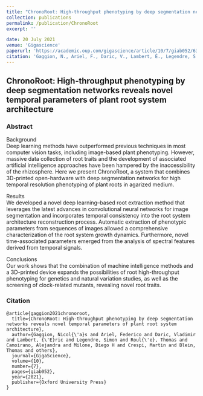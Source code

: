 ```yaml
---
title: "ChronoRoot: High-throughput phenotyping by deep segmentation networks reveals novel temporal parameters of plant root system architecture"
collection: publications
permalink: /publication/ChronoRoot
excerpt: ''

date: 20 July 2021
venue: 'Gigascience'
paperurl: 'https://academic.oup.com/gigascience/article/10/7/giab052/6324285'
citation: 'Gaggion, N., Ariel, F., Daric, V., Lambert, É., Legendre, S., Roulé, T., ... & Ferrante, E. (2021). ChronoRoot: High-throughput phenotyping by deep segmentation networks reveals novel temporal parameters of plant root system architecture. GigaScience, 10(7), giab052.'
---
```


## ChronoRoot: High-throughput phenotyping by deep segmentation networks reveals novel temporal parameters of plant root system architecture

### Abstract

Background \
Deep learning methods have outperformed previous techniques in most computer vision tasks, including image-based plant phenotyping. However, massive data collection of root traits and the development of associated artificial intelligence approaches have been hampered by the inaccessibility of the rhizosphere. Here we present ChronoRoot, a system that combines 3D-printed open-hardware with deep segmentation networks for high temporal resolution phenotyping of plant roots in agarized medium.

Results \
We developed a novel deep learning–based root extraction method that leverages the latest advances in convolutional neural networks for image segmentation and incorporates temporal consistency into the root system architecture reconstruction process. Automatic extraction of phenotypic parameters from sequences of images allowed a comprehensive characterization of the root system growth dynamics. Furthermore, novel time-associated parameters emerged from the analysis of spectral features derived from temporal signals.

Conclusions \
Our work shows that the combination of machine intelligence methods and a 3D-printed device expands the possibilities of root high-throughput phenotyping for genetics and natural variation studies, as well as the screening of clock-related mutants, revealing novel root traits.

### Citation

````
@article{gaggion2021chronoroot,
  title={ChronoRoot: High-throughput phenotyping by deep segmentation networks reveals novel temporal parameters of plant root system architecture},
  author={Gaggion, Nicol{\'a}s and Ariel, Federico and Daric, Vladimir and Lambert, {\'E}ric and Legendre, Simon and Roul{\'e}, Thomas and Camoirano, Alejandra and Milone, Diego H and Crespi, Martin and Blein, Thomas and others},
  journal={GigaScience},
  volume={10},
  number={7},
  pages={giab052},
  year={2021},
  publisher={Oxford University Press}
}
````
